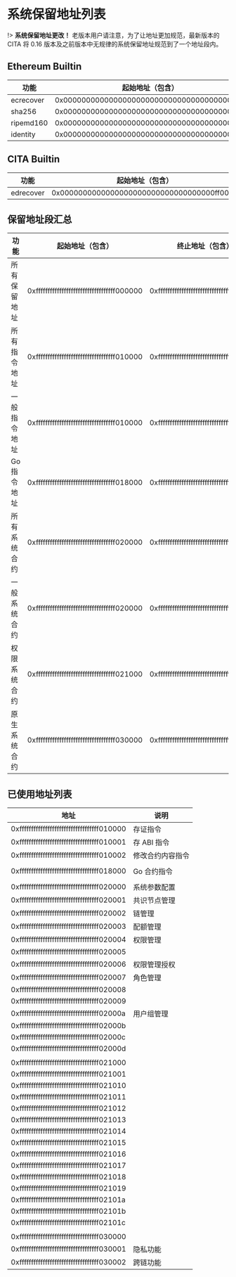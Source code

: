 # 系统保留地址列表

!> **系统保留地址更改！**
老版本用户请注意，为了让地址更加规范，最新版本的 CITA 将 0.16 版本及之前版本中无规律的系统保留地址规范到了一个地址段内。

## Ethereum Builtin

| 功能        | 起始地址（包含）                           |
|------------|--------------------------------------------|
| ecrecover | 0x0000000000000000000000000000000000000001 |
| sha256 | 0x0000000000000000000000000000000000000002 |
| ripemd160 | 0x0000000000000000000000000000000000000003 |
| identity  | 0x0000000000000000000000000000000000000004 |

## CITA Builtin

| 功能        | 起始地址（包含）                           |
|------------|--------------------------------------------|
| edrecover | 0x0000000000000000000000000000000000ff0001 |

## 保留地址段汇总

| 功能         | 起始地址（包含）                           | 终止地址（包含）                           |
|--------------|--------------------------------------------|--------------------------------------------|
| 所有保留地址 | 0xffffffffffffffffffffffffffffffffff000000 | 0xffffffffffffffffffffffffffffffffffffffff |
| 所有指令地址 | 0xffffffffffffffffffffffffffffffffff010000 | 0xffffffffffffffffffffffffffffffffff01ffff |
| 一般指令地址 | 0xffffffffffffffffffffffffffffffffff010000 | 0xffffffffffffffffffffffffffffffffff0100ff |
| Go 指令地址  | 0xffffffffffffffffffffffffffffffffff018000 | 0xffffffffffffffffffffffffffffffffff018fff |
| 所有系统合约 | 0xffffffffffffffffffffffffffffffffff020000 | 0xffffffffffffffffffffffffffffffffff02ffff |
| 一般系统合约 | 0xffffffffffffffffffffffffffffffffff020000 | 0xffffffffffffffffffffffffffffffffff0200ff |
| 权限系统合约 | 0xffffffffffffffffffffffffffffffffff021000 | 0xffffffffffffffffffffffffffffffffff0210ff |
| 原生系统合约 | 0xffffffffffffffffffffffffffffffffff030000 | 0xffffffffffffffffffffffffffffffffff03ffff |

## 已使用地址列表

| 地址                                       | 说明                            |
|--------------------------------------------|---------------------------------|
| 0xffffffffffffffffffffffffffffffffff010000 | 存证指令                        |
| 0xffffffffffffffffffffffffffffffffff010001 | 存 ABI 指令                     |
| 0xffffffffffffffffffffffffffffffffff010002 | 修改合约内容指令                |
|                                            |                                 |
| 0xffffffffffffffffffffffffffffffffff018000 | Go 合约指令                     |
|                                            |                                 |
| 0xffffffffffffffffffffffffffffffffff020000 | 系统参数配置                    |
| 0xffffffffffffffffffffffffffffffffff020001 | 共识节点管理                    |
| 0xffffffffffffffffffffffffffffffffff020002 | 链管理                          |
| 0xffffffffffffffffffffffffffffffffff020003 | 配额管理                        |
| 0xffffffffffffffffffffffffffffffffff020004 | 权限管理                        |
| 0xffffffffffffffffffffffffffffffffff020005 |                                 |
| 0xffffffffffffffffffffffffffffffffff020006 | 权限管理授权                    |
| 0xffffffffffffffffffffffffffffffffff020007 | 角色管理                        |
| 0xffffffffffffffffffffffffffffffffff020008 |                                 |
| 0xffffffffffffffffffffffffffffffffff020009 |                                 |
| 0xffffffffffffffffffffffffffffffffff02000a | 用户组管理                      |
| 0xffffffffffffffffffffffffffffffffff02000b |                                 |
| 0xffffffffffffffffffffffffffffffffff02000c |                                 |
| 0xffffffffffffffffffffffffffffffffff02000d |                                 |
|                                            |                                 |
| 0xffffffffffffffffffffffffffffffffff021000 |                                 |
| 0xffffffffffffffffffffffffffffffffff021001 |                                 |
| 0xffffffffffffffffffffffffffffffffff021010 |                                 |
| 0xffffffffffffffffffffffffffffffffff021011 |                                 |
| 0xffffffffffffffffffffffffffffffffff021012 |                                 |
| 0xffffffffffffffffffffffffffffffffff021013 |                                 |
| 0xffffffffffffffffffffffffffffffffff021014 |                                 |
| 0xffffffffffffffffffffffffffffffffff021015 |                                 |
| 0xffffffffffffffffffffffffffffffffff021016 |                                 |
| 0xffffffffffffffffffffffffffffffffff021017 |                                 |
| 0xffffffffffffffffffffffffffffffffff021018 |                                 |
| 0xffffffffffffffffffffffffffffffffff021019 |                                 |
| 0xffffffffffffffffffffffffffffffffff02101a |                                 |
| 0xffffffffffffffffffffffffffffffffff02101b |                                 |
| 0xffffffffffffffffffffffffffffffffff02101c |                                 |
|                                            |                                 |
| 0xffffffffffffffffffffffffffffffffff030000 |                                 |
| 0xffffffffffffffffffffffffffffffffff030001 | 隐私功能                        |
| 0xffffffffffffffffffffffffffffffffff030002 | 跨链功能                        |

